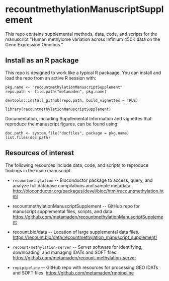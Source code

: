 # recountmethylationManuscriptSupplement

This repo contains supplemental methods, data, code, and scripts for the manuscript "Human methylome variation across Infinium 450K data on the Gene Expression Omnibus."

## Install as an R package

This repo is designed to work like a typical R packaage. You can install and load the repo from an active R session with:

```
pkg.name <- "recountmethylationManuscriptSupplement"
repo.path <- file.path("metamaden", pkg.name)

devtools::install_github(repo.path, build_vignettes = TRUE)

library(recountmethylationManuscriptSupplement)
```

Documentation, including Supplemental Information and vignettes that reproduce the manuscript figures, can be found using:

```
doc.path <- system.file("docfiles", package = pkg.name)
list.files(doc.path)
```

## Resources of interest

The following resources include data, code, and scripts to reproduce findings in the main manuscript.

* `recountmethylation` -- Bioconductor package to access, query, and analyze full database 
compilations and sample metadata. http://bioconductor.org/packages/devel/bioc/html/recountmethylation.html

* recountmethylationManuscriptSupplement -- GitHub repo for manuscript supplemental files, scripts, and data. https://github.com/metamaden/recountmethylationManuscriptSupplement

*  recount.bio/data -- Location of large supplemental data files. https://recount.bio/data/recountmethylation_manuscript_supplement/

* `recount-methylation-server` -- Server software for identifying, downloading, and managing IDATs and SOFT files. https://github.com/metamaden/recount-methylation-server

* `rmpipipeline` -- GitHub repo with resources for processing GEO IDATs and SOFT files.
https://github.com/metamaden/rmpipeline